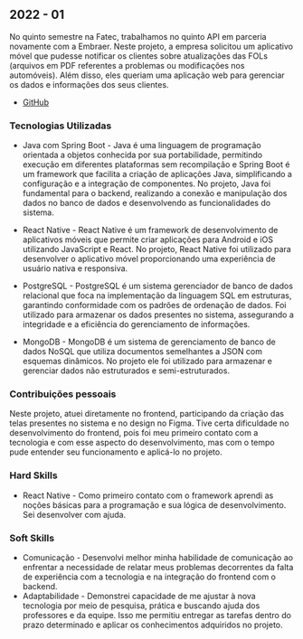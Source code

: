 ## 2022 - 01
No quinto semestre na Fatec, trabalhamos no quinto API em parceria novamente com a Embraer. Neste projeto, a empresa solicitou um aplicativo móvel que pudesse notificar os clientes sobre atualizações das FOLs (arquivos em PDF referentes a problemas ou modificações nos automóveis). Além disso, eles queriam uma aplicação web para gerenciar os dados e informações dos seus clientes.

- [GitHub](https://github.com/Vitor-y/eFol-app)

### Tecnologias Utilizadas

- Java com Spring Boot - Java é uma linguagem de programação orientada a objetos conhecida por sua portabilidade, permitindo execução em diferentes plataformas sem recompilação e Spring Boot é um framework que facilita a criação de aplicações Java, simplificando a configuração e a integração de componentes. No projeto, Java foi fundamental para o backend, realizando a conexão e manipulação dos dados no banco de dados e desenvolvendo as funcionalidades do sistema.

- React Native - React Native é um framework de desenvolvimento de aplicativos móveis que permite criar aplicações para Android e iOS utilizando JavaScript e React. No projeto, React Native foi utilizado para desenvolver o aplicativo móvel proporcionando uma experiência de usuário nativa e responsiva.

- PostgreSQL - PostgreSQL é um sistema gerenciador de banco de dados relacional que foca na implementação da linguagem SQL em estruturas, garantindo conformidade com os padrões de ordenação de dados. Foi utilizado para armazenar os dados presentes no sistema, assegurando a integridade e a eficiência do gerenciamento de informações.

- MongoDB - MongoDB é um sistema de gerenciamento de banco de dados NoSQL que utiliza documentos semelhantes a JSON com esquemas dinâmicos. No projeto ele foi utilizado para armazenar e gerenciar dados não estruturados e semi-estruturados. 

### Contribuições pessoais 

Neste projeto, atuei diretamente no frontend, participando da criação das telas presentes no sistema e no design no Figma. Tive certa dificuldade no desenvolvimento do frontend, pois foi meu primeiro contato com a tecnologia e com esse aspecto do desenvolvimento, mas com o tempo pude entender seu funcionamento e aplicá-lo no projeto.

### Hard Skills 

- React Native - Como primeiro contato com o framework aprendi as noções básicas para a programação e sua lógica de desenvolvimento. Sei desenvolver com ajuda. 

### Soft Skills 

- Comunicação - Desenvolvi melhor minha habilidade de comunicação ao enfrentar a necessidade de relatar meus problemas decorrentes da falta de experiência com a tecnologia e na integração do frontend com o backend.
- Adaptabilidade - Demonstrei capacidade de me ajustar à nova tecnologia por meio de pesquisa, prática e buscando ajuda dos professores e da equipe. Isso me permitiu entregar as tarefas dentro do prazo determinado e aplicar os conhecimentos adquiridos no projeto.
